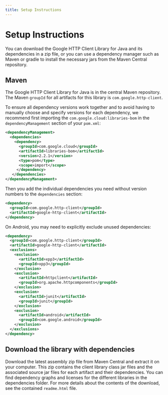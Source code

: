 ```yaml
---
title: Setup Instructions
---
```


# Setup Instructions

You can download the Google HTTP Client Library for Java and its dependencies in a zip file, or you can use a dependency manager such as Maven or gradle to install the necessary jars from the Maven Central repository.

## Maven

The Google HTTP Client Library for Java is in the central Maven repository. The Maven `groupId` for all artifacts for this library is `com.google.http-client`.

To ensure all dependency versions work together and to avoid having to manually choose and specify versions for each dependency, we recommend first importing the `com.google.cloud:libraries-bom` in the `dependencyManagement` section of your `pom.xml`:

```xml
<dependencyManagement>
  <dependencies>
    <dependency>
      <groupId>com.google.cloud</groupId>
      <artifactId>libraries-bom</artifactId>
      <version>2.2.1</version>
      <type>pom</type>
      <scope>import</scope>
     </dependency>
   </dependencies>
</dependencyManagement>
```

Then you add the individual dependencies you need without version numbers to the `dependencies` section:
```xml
<dependency>
  <groupId>com.google.http-client</groupId>
  <artifactId>google-http-client</artifactId>
</dependency>
```

On Android, you may need to explicitly exclude unused dependencies:
```xml
<dependency>
  <groupId>com.google.http-client</groupId>
  <artifactId>google-http-client</artifactId>
  <exclusions>
    <exclusion>
      <artifactId>xpp3</artifactId>
      <groupId>xpp3</groupId>
    </exclusion>
    <exclusion>
      <artifactId>httpclient</artifactId>
      <groupId>org.apache.httpcomponents</groupId>
    </exclusion>
    <exclusion>
      <artifactId>junit</artifactId>
      <groupId>junit</groupId>
    </exclusion>
    <exclusion>
      <artifactId>android</artifactId>
      <groupId>com.google.android</groupId>
    </exclusion>
  </exclusions>
</dependency>
```

## Download the library with dependencies

Download the latest assembly zip file from Maven Central and extract it on your computer. This zip contains the client library class jar files and the associated source jar files for each artifact and their dependencies. You can find dependency graphs and licenses for the different libraries in the dependencies folder. For more details about the contents of the download, see the contained `readme.html` file.




